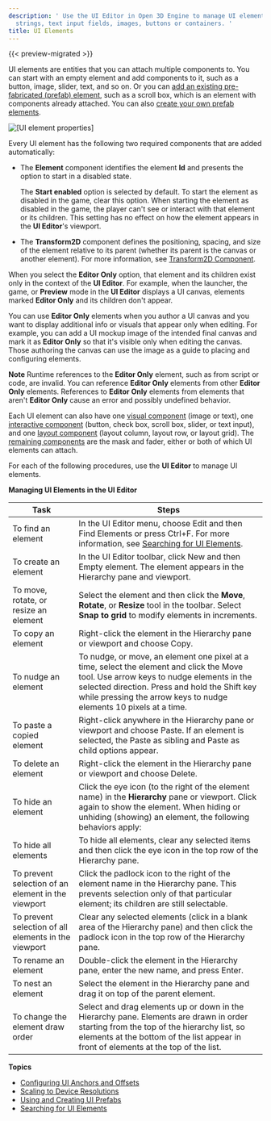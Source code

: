 ```yaml
---
description: ' Use the UI Editor in Open 3D Engine to manage UI elements like
  strings, text input fields, images, buttons or containers. '
title: UI Elements
---
```


{{< preview-migrated >}}

UI elements are entities that you can attach multiple components to. You can start with an empty element and add components to it, such as a button, image, slider, text, and so on. Or you can [add an existing pre-fabricated (prefab) element](/docs/userguide/ui/editor/prefabs.md), such as a scroll box, which is an element with components already attached. You can also [create your own prefab elements](/docs/userguide/ui/editor/prefabs.md).

![\[UI element properties\]](/images/user-guide/game_ui_editor/ui-editor-elements.png)

Every UI element has the following two required components that are added automatically:
+ The **Element** component identifies the element **Id** and presents the option to start in a disabled state.

  The **Start enabled** option is selected by default. To start the element as disabled in the game, clear this option. When starting the element as disabled in the game, the player can't see or interact with that element or its children. This setting has no effect on how the element appears in the **UI Editor**'s viewport.
+ The **Transform2D** component defines the positioning, spacing, and size of the element relative to its parent (whether its parent is the canvas or another element). For more information, see [Transform2D Component](/docs/user-guide/interactivity/user-interface/editor/components-transform.md).

When you select the **Editor Only** option, that element and its children exist only in the context of the **UI Editor**. For example, when the launcher, the game, or **Preview** mode in the **UI Editor** displays a UI canvas, elements marked **Editor Only** and its children don't appear.

You can use **Editor Only** elements when you author a UI canvas and you want to display additional info or visuals that appear only when editing. For example, you can add a UI mockup image of the intended final canvas and mark it as **Editor Only** so that it's visible only when editing the canvas. Those authoring the canvas can use the image as a guide to placing and configuring elements.

**Note**
Runtime references to the **Editor Only** element, such as from script or code, are invalid. You can reference **Editor Only** elements from other **Editor Only** elements. References to **Editor Only** elements from elements that aren't **Editor Only** cause an error and possibly undefined behavior.

Each UI element can also have one [visual component](/docs/user-guide/interactivity/user-interface/editor/components-visual.md) (image or text), one [interactive component](/docs/user-guide/interactivity/user-interface/editor/components-interactive.md) (button, check box, scroll box, slider, or text input), and one [layout component](/docs/user-guide/interactivity/user-interface/editor/components-layout.md) (layout column, layout row, or layout grid). The [remaining components](/docs/user-guide/interactivity/user-interface/editor/components-other.md) are the mask and fader, either or both of which UI elements can attach.

For each of the following procedures, use the **UI Editor** to manage UI elements.


**Managing UI Elements in the UI Editor**

| Task | Steps |
| --- | --- |
| To find an element | In the UI Editor menu, choose Edit and then Find Elements or press Ctrl+F. For more information, see [Searching for UI Elements](/docs/user-guide/interactivity/user-interface/editor/search-element.md). |
| To create an element | In the UI Editor toolbar, click New and then Empty element. The element appears in the Hierarchy pane and viewport.  |
| To move, rotate, or resize an element |  Select the element and then click the **Move**, **Rotate**, or **Resize** tool in the toolbar. Select **Snap to grid** to modify elements in increments.  |
| To copy an element | Right-click the element in the Hierarchy pane or viewport and choose Copy.  |
| To nudge an element | To nudge, or move, an element one pixel at a time, select the element and click the Move tool. Use arrow keys to nudge elements in the selected direction. Press and hold the Shift key while pressing the arrow keys to nudge elements 10 pixels at a time. |
| To paste a copied element | Right-click anywhere in the Hierarchy pane or viewport and choose Paste. If an element is selected, the Paste as sibling and Paste as child options appear.  |
| To delete an element | Right-click the element in the Hierarchy pane or viewport and choose Delete.  |
| To hide an element |  Click the eye icon (to the right of the element name) in the **Hierarchy** pane or viewport. Click again to show the element. When hiding or unhiding (showing) an element, the following behaviors apply:   |
| To hide all elements | To hide all elements, clear any selected items and then click the eye icon in the top row of the Hierarchy pane. |
| To prevent selection of an element in the viewport | Click the padlock icon to the right of the element name in the Hierarchy pane. This prevents selection only of that particular element; its children are still selectable. |
| To prevent selection of all elements in the viewport | Clear any selected elements (click in a blank area of the Hierarchy pane) and then click the padlock icon in the top row of the Hierarchy pane. |
| To rename an element | Double-click the element in the Hierarchy pane, enter the new name, and press Enter.  |
| To nest an element | Select the element in the Hierarchy pane and drag it on top of the parent element.  |
| To change the element draw order | Select and drag elements up or down in the Hierarchy pane. Elements are drawn in order starting from the top of the hierarchy list, so elements at the bottom of the list appear in front of elements at the top of the list.  |

**Topics**
+ [Configuring UI Anchors and Offsets](/docs/user-guide/interactivity/user-interface/editor/transform2d.md)
+ [Scaling to Device Resolutions](/docs/user-guide/interactivity/user-interface/editor/scaling-device-resolution.md)
+ [Using and Creating UI Prefabs](/docs/userguide/ui/editor/prefabs.md)
+ [Searching for UI Elements](/docs/user-guide/interactivity/user-interface/editor/search-element.md)
